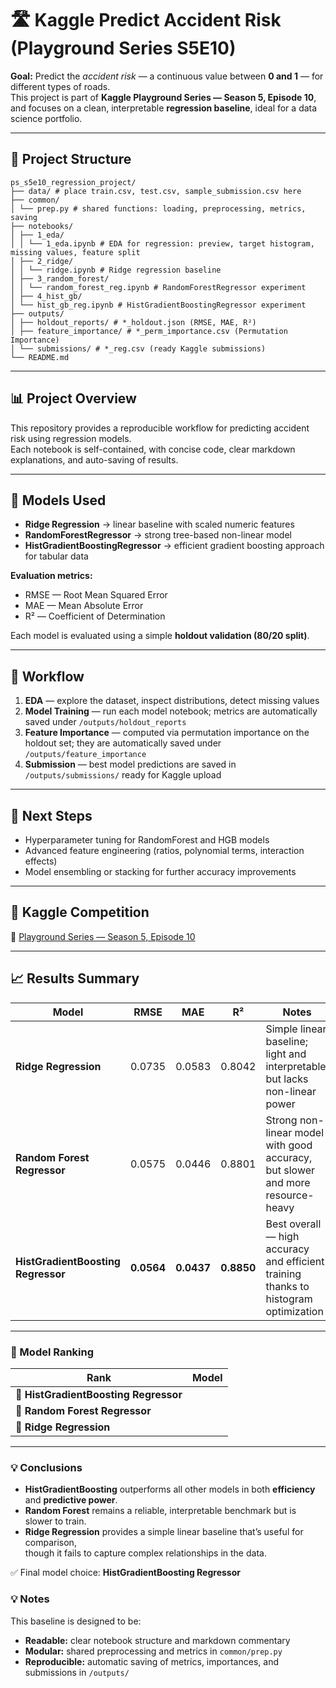 # 🛣️ Kaggle Predict Accident Risk (Playground Series S5E10)

**Goal:** Predict the *accident risk* — a continuous value between **0 and 1** — for different types of roads.  
This project is part of **Kaggle Playground Series — Season 5, Episode 10**, and focuses on a clean, interpretable **regression baseline**, 
ideal for a data science portfolio.

---

## 📂 Project Structure

```
ps_s5e10_regression_project/
├── data/ # place train.csv, test.csv, sample_submission.csv here
├── common/
│ └── prep.py # shared functions: loading, preprocessing, metrics, saving
├── notebooks/
│ ├── 1_eda/
│ │ └── 1_eda.ipynb # EDA for regression: preview, target histogram, missing values, feature split
│ ├── 2_ridge/
│ │ └── ridge.ipynb # Ridge regression baseline
│ ├── 3_random_forest/
│ │ └── random_forest_reg.ipynb # RandomForestRegressor experiment
│ ├── 4_hist_gb/
│ └── hist_gb_reg.ipynb # HistGradientBoostingRegressor experiment 
├── outputs/
│ ├── holdout_reports/ # *_holdout.json (RMSE, MAE, R²)
│ ├── feature_importance/ # *_perm_importance.csv (Permutation Importance)
│ └── submissions/ # *_reg.csv (ready Kaggle submissions)
└── README.md

```

---

## 📊 Project Overview

This repository provides a reproducible workflow for predicting accident risk using regression models.  
Each notebook is self-contained, with concise code, clear markdown explanations, and auto-saving of results.

---

## 🧠 Models Used

- **Ridge Regression** → linear baseline with scaled numeric features  
- **RandomForestRegressor** → strong tree-based non-linear model  
- **HistGradientBoostingRegressor** → efficient gradient boosting approach for tabular data  

**Evaluation metrics:**
- RMSE — Root Mean Squared Error  
- MAE — Mean Absolute Error  
- R² — Coefficient of Determination  

Each model is evaluated using a simple **holdout validation (80/20 split)**.

---

## 🧩 Workflow

1. **EDA** — explore the dataset, inspect distributions, detect missing values  
2. **Model Training** — run each model notebook; metrics are automatically saved under `/outputs/holdout_reports`  
3. **Feature Importance** — computed via permutation importance on the holdout set; they are automatically saved under `/outputs/feature_importance`  
4. **Submission** — best model predictions are saved in `/outputs/submissions/` ready for Kaggle upload  

---

## 🏁 Next Steps

- Hyperparameter tuning for RandomForest and HGB models  
- Advanced feature engineering (ratios, polynomial terms, interaction effects)  
- Model ensembling or stacking for further accuracy improvements  

---

## 📎 Kaggle Competition

🔗 [Playground Series — Season 5, Episode 10](https://www.kaggle.com/competitions/playground-series-s5e10)

---

## 📈 Results Summary

| Model | RMSE | MAE | R² | Notes |
|--------|------|-----|----|-------|
| **Ridge Regression** | 0.0735 | 0.0583 | 0.8042 | Simple linear baseline; light and interpretable, but lacks non-linear power |
| **Random Forest Regressor** | 0.0575 | 0.0446 | 0.8801 | Strong non-linear model with good accuracy, but slower and more resource-heavy |
| **HistGradientBoosting Regressor** | **0.0564** | **0.0437** | **0.8850** | Best overall — high accuracy and efficient training thanks to histogram optimization |

---

### 🏁 Model Ranking

| Rank | Model | 
|------|--------|
| 🥇 **HistGradientBoosting Regressor** | 
| 🥈 **Random Forest Regressor** | 
| 🥉 **Ridge Regression** | 

---

### 💡 Conclusions

- **HistGradientBoosting** outperforms all other models in both **efficiency** and **predictive power**.  
- **Random Forest** remains a reliable, interpretable benchmark but is slower to train.  
- **Ridge Regression** provides a simple linear baseline that’s useful for comparison,  
  though it fails to capture complex relationships in the data.  

✅ Final model choice: **HistGradientBoosting Regressor**

### 💡 Notes

This baseline is designed to be:
- **Readable:** clear notebook structure and markdown commentary  
- **Modular:** shared preprocessing and metrics in `common/prep.py`  
- **Reproducible:** automatic saving of metrics, importances, and submissions in `/outputs/`
